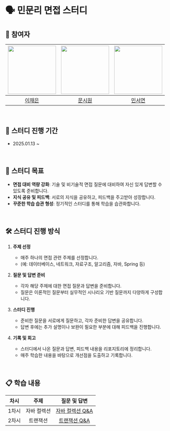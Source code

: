 # 🗣️ 민문리 면접 스터디

## 👥 참여자
|<img width=150 src="https://avatars.githubusercontent.com/u/109871579?v=4" />|<img width=150 src="https://avatars.githubusercontent.com/u/105481797?v=4" />|<img width=150 src="https://avatars.githubusercontent.com/u/126096318?v=4" />|
|:----:|:----:|:----:|
| [이채은](https://github.com/ChaeAg) | [문시원](https://github.com/muncool39) | [민서연](https://github.com/gitseoyeon) |

<br>

## 📆 스터디 진행 기간
- 2025.01.13 ~

<br>

## 🎯 스터디 목표
- **면접 대비 역량 강화**: 기술 및 비기술적 면접 질문에 대비하여 자신 있게 답변할 수 있도록 준비합니다.  
- **지식 공유 및 피드백**: 서로의 지식을 공유하고, 피드백을 주고받아 성장합니다.  
- **꾸준한 학습 습관 형성**: 정기적인 스터디를 통해 학습을 습관화합니다.

<br>

## 🛠️ 스터디 진행 방식
1. **주제 선정**
   - 매주 하나의 면접 관련 주제를 선정합니다.  
   - (예: 데이터베이스, 네트워크, 자료구조, 알고리즘, 자바, Spring 등)

2. **질문 및 답변 준비**
   - 각자 해당 주제에 대한 면접 질문과 답변을 준비합니다.  
   - 질문은 이론적인 질문부터 실무적인 시나리오 기반 질문까지 다양하게 구성합니다.

3. **스터디 진행**
   - 준비한 질문을 서로에게 질문하고, 각자 준비한 답변을 공유합니다.  
   - 답변 후에는 추가 설명이나 보완이 필요한 부분에 대해 피드백을 진행합니다.

4. **기록 및 회고**
   - 스터디에서 나온 질문과 답변, 피드백 내용을 리포지토리에 정리합니다.  
   - 매주 학습한 내용을 바탕으로 개선점을 도출하고 기록합니다.

<br>

## 📋 학습 내용
차시 | 주제 | 질문 및 답변
:---: | :----: | :----:
1차시 | 자바 컬렉션 |   [자바 컬렉션 Q&A](https://github.com/minmunlee/interview-study/blob/main/1%EC%B0%A8%EC%8B%9C_%EC%9E%90%EB%B0%94%EC%BB%AC%EB%A0%89%EC%85%98.md)
2차시 | 트랜잭션 |   [트랜잭션 Q&A](https://github.com/minmunlee/interview-study/blob/main/2%EC%B0%A8%EC%8B%9C_%ED%8A%B8%EB%9E%9C%EC%9E%AD%EC%85%98.md)
